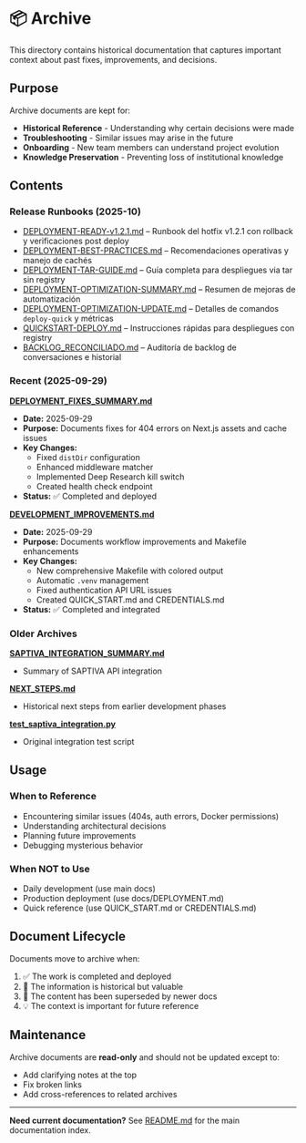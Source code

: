 # 📦 Archive

This directory contains historical documentation that captures important context about past fixes, improvements, and decisions.

## Purpose

Archive documents are kept for:
- **Historical Reference** - Understanding why certain decisions were made
- **Troubleshooting** - Similar issues may arise in the future
- **Onboarding** - New team members can understand project evolution
- **Knowledge Preservation** - Preventing loss of institutional knowledge

## Contents

### Release Runbooks (2025-10)

- [DEPLOYMENT-READY-v1.2.1.md](DEPLOYMENT-READY-v1.2.1.md) – Runbook del hotfix v1.2.1 con rollback y verificaciones post deploy
- [DEPLOYMENT-BEST-PRACTICES.md](DEPLOYMENT-BEST-PRACTICES.md) – Recomendaciones operativas y manejo de cachés
- [DEPLOYMENT-TAR-GUIDE.md](DEPLOYMENT-TAR-GUIDE.md) – Guía completa para despliegues via tar sin registry
- [DEPLOYMENT-OPTIMIZATION-SUMMARY.md](DEPLOYMENT-OPTIMIZATION-SUMMARY.md) – Resumen de mejoras de automatización
- [DEPLOYMENT-OPTIMIZATION-UPDATE.md](DEPLOYMENT-OPTIMIZATION-UPDATE.md) – Detalles de comandos `deploy-quick` y métricas
- [QUICKSTART-DEPLOY.md](QUICKSTART-DEPLOY.md) – Instrucciones rápidas para despliegues con registry
- [BACKLOG_RECONCILIADO.md](BACKLOG_RECONCILIADO.md) – Auditoría de backlog de conversaciones e historial

### Recent (2025-09-29)

**[DEPLOYMENT_FIXES_SUMMARY.md](DEPLOYMENT_FIXES_SUMMARY.md)**
- **Date:** 2025-09-29
- **Purpose:** Documents fixes for 404 errors on Next.js assets and cache issues
- **Key Changes:**
  - Fixed `distDir` configuration
  - Enhanced middleware matcher
  - Implemented Deep Research kill switch
  - Created health check endpoint
- **Status:** ✅ Completed and deployed

**[DEVELOPMENT_IMPROVEMENTS.md](DEVELOPMENT_IMPROVEMENTS.md)**
- **Date:** 2025-09-29  
- **Purpose:** Documents workflow improvements and Makefile enhancements
- **Key Changes:**
  - New comprehensive Makefile with colored output
  - Automatic `.venv` management
  - Fixed authentication API URL issues
  - Created QUICK_START.md and CREDENTIALS.md
- **Status:** ✅ Completed and integrated

### Older Archives

**[SAPTIVA_INTEGRATION_SUMMARY.md](SAPTIVA_INTEGRATION_SUMMARY.md)**
- Summary of SAPTIVA API integration

**[NEXT_STEPS.md](NEXT_STEPS.md)**
- Historical next steps from earlier development phases

**[test_saptiva_integration.py](test_saptiva_integration.py)**
- Original integration test script

## Usage

### When to Reference
- Encountering similar issues (404s, auth errors, Docker permissions)
- Understanding architectural decisions
- Planning future improvements
- Debugging mysterious behavior

### When NOT to Use
- Daily development (use main docs)
- Production deployment (use docs/DEPLOYMENT.md)
- Quick reference (use QUICK_START.md or CREDENTIALS.md)

## Document Lifecycle

Documents move to archive when:
1. ✅ The work is completed and deployed
2. 📅 The information is historical but valuable
3. 🔄 The content has been superseded by newer docs
4. 💡 The context is important for future reference

## Maintenance

Archive documents are **read-only** and should not be updated except to:
- Add clarifying notes at the top
- Fix broken links
- Add cross-references to related archives

---

**Need current documentation?** See [README.md](../../README.md) for the main documentation index.
